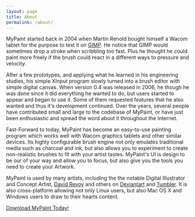 ```yaml
---
layout: page
title: About
permalink: /about/
---
```


MyPaint started back in 2004 when Martin Renold bought himself a Wacom 
tablet for the purpose to test it on [GIMP](http://gimp.org). He notice 
that GIMP would sometimes drop a stroke when scribbling too fast. Plus 
he thought he could paint more freely if the brush could react in a 
different ways to pressure and velocity.

After a few prototypes, and applying what he learned in his engineering 
studies, his simple XInput program slowly turned into a brush editor 
with simple digital canvas. When version 0.4 was released in 2006, he 
though he was done since it did everything he wanted to do, but users 
started to appear and began to use it. Some of them requested features 
that he also wanted and thus it's development continued. Over the 
years, several people have contributed small and large to the codebase 
of MyPaint, or have just been enthusiastic and spread the word about it 
throughout the Internet.

Fast-Forward to today, MyPaint has become an easy-to-use painting 
program which works well with Wacom graphics tablets and other similar 
devices. Its highly configurable brush engine not only emulates 
traditional media such as charcoal and ink, but also allows you to 
experiment to create non-realistic brushes to fit with your artist 
tastes. MyPaint's UI is design to be our of your way and allow you to 
focus, but also give you the tools you need to create your Artwork.

MyPaint is used by many artists, including the the notable Digital 
Illustrator and Concept Artist, [David Revoy](http://davidrevoy.com) 
and others on [Deviantart](http://mypaint.deviantart.com/) and 
[Tumbler](http://made-with-mypaint.tumblr.com/). It is also 
cross-platform allowing not only Linux users, but also Mac OS X and 
Windows users to draw to their hearts content.

[Download MyPaint Today!](/downloads)

